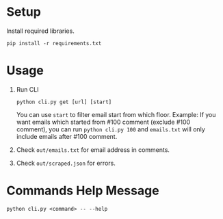 # Setup
Install required libraries.

`pip install -r requirements.txt`

# Usage
1. Run CLI

    `python cli.py get [url] [start]`
    
    You can use `start` to filter email start from which floor.
    Example:
    If you want emails which started from #100 comment (exclude #100 comment), you can run `python cli.py 100` and `emails.txt` will only include emails after #100 comment. 

2. Check `out/emails.txt` for email address in comments.

3. Check `out/scraped.json` for errors. 

# Commands Help Message
`python cli.py <command> -- --help`